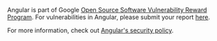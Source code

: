 Angular is part of Google [Open Source Software Vulnerability Reward Program](https://bughunters.google.com/about/rules/6521337925468160/google-open-source-software-vulnerability-reward-program-rules). For vulnerabilities in Angular, please submit your report [here](https://bughunters.google.com/report).

For more information, check out [Angular's security policy](https://angular-kr-docs.web.app/best-practices/security).
